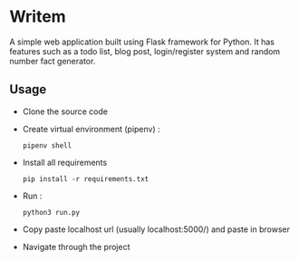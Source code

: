 # Writem
A simple web application built using Flask framework for Python. It has features such as a todo list, blog post, login/register system and random number fact generator.

## Usage

* Clone the source code

* Create virtual environment (pipenv) : 
  ```
  pipenv shell
  ```
  
* Install all requirements
  ``` 
  pip install -r requirements.txt
  ```
  
* Run :
  ```
  python3 run.py
  ```
  
* Copy paste localhost url (usually localhost:5000/) and paste in browser

* Navigate through the project
